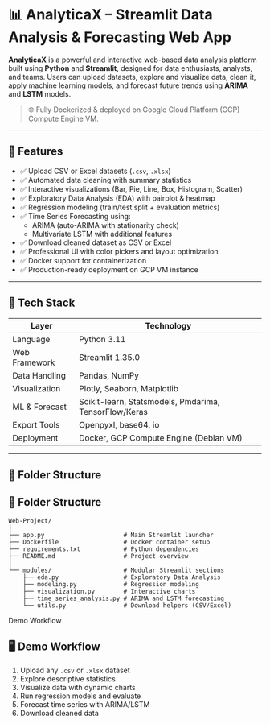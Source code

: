 # 📊 AnalyticaX – Streamlit Data Analysis & Forecasting Web App

**AnalyticaX** is a powerful and interactive web-based data analysis platform built using **Python** and **Streamlit**, designed for data enthusiasts, analysts, and teams. Users can upload datasets, explore and visualize data, clean it, apply machine learning models, and forecast future trends using **ARIMA** and **LSTM** models.

> 🌐 Fully Dockerized & deployed on Google Cloud Platform (GCP) Compute Engine VM.

---

## 🚀 Features

- ✅ Upload CSV or Excel datasets (`.csv`, `.xlsx`)
- ✅ Automated data cleaning with summary statistics
- ✅ Interactive visualizations (Bar, Pie, Line, Box, Histogram, Scatter)
- ✅ Exploratory Data Analysis (EDA) with pairplot & heatmap
- ✅ Regression modeling (train/test split + evaluation metrics)
- ✅ Time Series Forecasting using:
  - ARIMA (auto-ARIMA with stationarity check)
  - Multivariate LSTM with additional features
- ✅ Download cleaned dataset as CSV or Excel
- ✅ Professional UI with color pickers and layout optimization
- ✅ Docker support for containerization
- ✅ Production-ready deployment on GCP VM instance

---

## 🧰 Tech Stack

| Layer         | Technology                                         |
|---------------|----------------------------------------------------|
| Language      | Python 3.11                                        |
| Web Framework | Streamlit 1.35.0                                   |
| Data Handling | Pandas, NumPy                                      |
| Visualization | Plotly, Seaborn, Matplotlib                        |
| ML & Forecast | Scikit-learn, Statsmodels, Pmdarima, TensorFlow/Keras |
| Export Tools  | Openpyxl, base64, io                               |
| Deployment    | Docker, GCP Compute Engine (Debian VM)             |

---

## 📂 Folder Structure
## 📂 Folder Structure

```
Web-Project/
│
├── app.py                      # Main Streamlit launcher
├── Dockerfile                  # Docker container setup
├── requirements.txt            # Python dependencies
├── README.md                   # Project overview
│
└── modules/                    # Modular Streamlit sections
    ├── eda.py                  # Exploratory Data Analysis
    ├── modeling.py             # Regression modeling
    ├── visualization.py        # Interactive charts
    ├── time_series_analysis.py # ARIMA and LSTM forecasting
    └── utils.py                # Download helpers (CSV/Excel)
```

 Demo Workflow
## 🖥️ Demo Workflow

1. Upload any `.csv` or `.xlsx` dataset  
2. Explore descriptive statistics  
3. Visualize data with dynamic charts  
4. Run regression models and evaluate  
5. Forecast time series with ARIMA/LSTM  
6. Download cleaned data  
